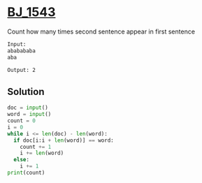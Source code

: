 # [BJ_1543](https://acmicpc.net/problem/1543)

Count how many times second sentence appear in first sentence

```txt
Input:
ababababa
aba

Output: 2
```

## Solution

```py
doc = input()
word = input()
count = 0
i = 0
while i <= len(doc) - len(word):
  if doc[i:i + len(word)] == word:
    count += 1
    i += len(word)
  else:
    i += 1
print(count)
```
